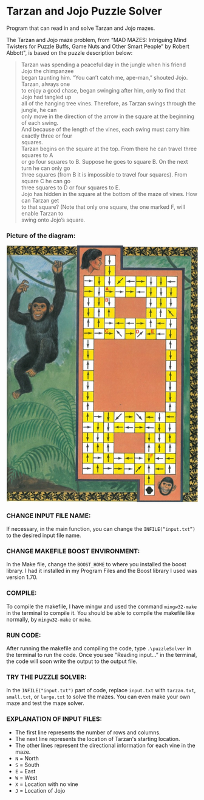 # Tarzan and Jojo Puzzle Solver
Program that can read in and solve Tarzan and Jojo mazes.

The Tarzan and Jojo maze problem, from “MAD MAZES: Intriguing Mind Twisters for Puzzle Buffs, Game Nuts and Other Smart People” by Robert Abbott", 
is based on the puzzle description below:

  > Tarzan was spending a peaceful day in the jungle when his friend Jojo the chimpanzee <br/>
  began taunting him. “You can’t catch me, ape-man,” shouted Jojo. Tarzan, always one <br/>
  to enjoy a good chase, began swinging after him, only to find that Jojo had tangled up <br/>
  all of the hanging tree vines. Therefore, as Tarzan swings through the jungle, he can <br/>
  only move in the direction of the arrow in the square at the beginning of each swing. <br/>
  And because of the length of the vines, each swing must carry him exactly three or four <br/>
  squares. <br/>
  Tarzan begins on the square at the top. From there he can travel three squares to A <br/>
  or go four squares to B. Suppose he goes to square B. On the next turn he can only go <br/>
  three squares (from B it is impossible to travel four squares). From square C he can go <br/>
  three squares to D or four squares to E. <br/>
  Jojo has hidden in the square at the bottom of the maze of vines. How can Tarzan get <br/>
  to that square? (Note that only one square, the one marked F, will enable Tarzan to <br/>
  swing onto Jojo’s square.

### Picture of the diagram:

![Jojo and Tarzan maze](https://github.com/paper-clips/TarzanAndJojoPuzzleSolver/blob/main/puzzleImage.jpg?raw=true)

### CHANGE INPUT FILE NAME: <br/>
If necessary, in the main function, you can change the ``` INFILE(“input.txt”) ``` to the desired input file name.

### CHANGE MAKEFILE BOOST ENVIRONMENT:  <br/>
In the Make file, change the ``` BOOST_HOME ``` to where you installed the boost library. 
I had it installed in my Program Files and the Boost library I used was version 1.70.

### COMPILE:  <br/>
To compile the makefile, I have mingw and used the command ``` mingw32-make ``` in the terminal to compile it. 
You should be able to compile the makefile like normally, by ``` mingw32-make ``` or ``` make ```.

### RUN CODE:  <br/>
After running the makefile and compiling the code, type ``` .\puzzleSolver ``` in the terminal to run the code. 
Once you see "Reading input…” in the terminal, the code will soon write the output to the output file. 

### TRY THE PUZZLE SOLVER: <br/>
In the ``` INFILE("input.txt") ``` part of code, replace ``` input.txt ``` with ``` tarzan.txt ```, ``` small.txt ```, or ``` large.txt ``` to solve the mazes.
You can even make your own maze and test the maze solver.

### EXPLANATION OF INPUT FILES: <br/>
- The first line represents the number of rows and columns.
- The next line represents the location of Tarzan's starting location.
- The other lines represent the directional information for each vine in the maze.
- ``` N ``` = North
- ``` S ``` = South
- ``` E ``` = East
- ``` W ``` = West
- ``` X ``` = Location with no vine
- ``` J ``` = Location of Jojo
